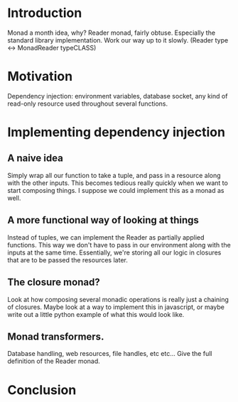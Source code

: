 Introduction
============

Monad a month idea, why? Reader monad, fairly obtuse. Especially the
standard library implementation. Work our way up to it slowly. (Reader
type \<-\> MonadReader typeCLASS)

Motivation
==========

Dependency injection: environment variables, database socket, any kind
of read-only resource used throughout several functions.

Implementing dependency injection
=================================

A naive idea
------------

Simply wrap all our function to take a tuple, and pass in a resource
along with the other inputs. This becomes tedious really quickly when we
want to start composing things. I suppose we could implement this as a
monad as well.

A more functional way of looking at things
------------------------------------------

Instead of tuples, we can implement the Reader as partially applied
functions. This way we don\'t have to pass in our environment along with
the inputs at the same time. Essentially, we\'re storing all our logic
in closures that are to be passed the resources later.

The closure monad?
------------------

Look at how composing several monadic operations is really just a
chaining of closures. Maybe look at a way to implement this in
javascript, or maybe write out a little python example of what this
would look like.

Monad transformers.
-------------------

Database handling, web resources, file handles, etc etc... Give the full
definition of the Reader monad.

Conclusion
==========

